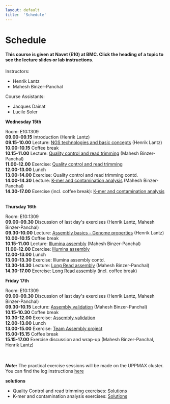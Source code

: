 ```yaml
---
layout: default
title:  'Schedule'
---
```


# Schedule

#### This course is given at Navet (E10) at BMC. Click the heading of a topic to see the lecture slides or lab instructions.

Instructors:
* Henrik Lantz
* Mahesh Binzer-Panchal

Course Assistants:
* Jacques Dainat
* Lucile Soler

**Wednesday 15th**

Room: E10:1309  
**09.00-09.15** Introduction (Henrik Lantz)  
**09.15-10.00** Lecture: [NGS technologies and basic concepts](lectures/Sequence_technologies_2017.pptx) (Henrik Lantz)  
**10.00-10.15** Coffee break  
**10.15-11.00** Lecture: [Quality control and read trimming](lectures/Sequence_Quality_Assessment.pdf) (Mahesh Binzer-Panchal)  
**11.00-12.00** Exercise: [Quality control and read trimming](exercises/Exercise_Data_Quality_Assessment.md)  
**12.00-13.00** Lunch  
**13.00-14.00** Exercise: Quality control and read trimming contd.  
**14.00-14.30** Lecture: [K-mer and contamination analysis](lectures/K-mer_Contaminant_Analysis.pdf) (Mahesh Binzer-Panchal)  
**14.30-17.00** Exercise (incl. coffee break): [K-mer and contamination analysis](exercises/Exercise_K-mer_and_Contamination_Analysis.md)   

**Thursday 16th**

Room: E10:1309  
**09.00-09.30** Discussion of last day's exercises (Henrik Lantz, Mahesh Binzer-Panchal)  
**09.30-10.00** Lecture: [Assembly basics - Genome properties](files/Genome_properties_2016.ppt) (Henrik Lantz)  
**10.00-10.15** Coffee break  
**10.15-11.00** Lecture: [Illumina assembly](lectures/Illumina_Assembly.pdf) (Mahesh Binzer-Panchal)  
**11.00-12.00** Exercise: [Illumina assembly](exercises/Exercise_Illumina_Assembly.md)  
**12.00-13.00** Lunch  
**13.00-13.30** Exercise: Illumina assembly contd.  
**13.30-14.30** Lecture: [Long Read assembly](lectures/Long_read_Assembly.pdf) (Mahesh Binzer-Panchal)  
**14.30-17.00** Exercise: [Long Read assembly](exercises/Exercise_Long_Read_Assembly.md) (incl. coffee break) 

**Friday 17th**

Room: E10:1309  
**09.00-09.30** Discussion of last day's exercises (Henrik Lantz, Mahesh Binzer-Panchal)  
**09.30-10.15** Lecture: [Assembly validation](lectures/Assembly_Validation.pdf) (Mahesh Binzer-Panchal)  
**10.15-10.30** Coffee break  
**10.30-12.00** Exercise: [Assembly validation](exercises/Exercise_Assembly_Validation.md)  
**12.00-13.00** Lunch  
**13.00-15.00** Exercise: [Team Assembly project](exercises/Exercise_Diatom_assembly_project.md)  
**15.00-15.15** Coffee break  
**15.15-17.00** Exercise discussion and wrap-up (Mahesh Binzer-Panchal, Henrik Lantz)  
<br/>
<br/>

***Note:***
The practical exercise sessions will be made on the UPPMAX cluster. You can find the log instructions [here](login_instructions)

**solutions**
* Quality Control and read trimming exercises: [Solutions](solutions/Solutions_Data_Quality_Assessment.md)
* K-mer and contamination analysis exercises: [Solutions](solutions/Solutions_K-mer_and_Contamination_Analysis.md)

